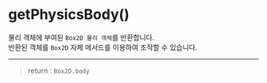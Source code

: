 # getPhysicsBody()

물리 객체에 부여된 `Box2D 물리 객체`를 반환합니다.  
반환된 객체를 `Box2D` 자체 메서드를 이용하여 조작할 수 있습니다.

---

> return : `Box2D.body`